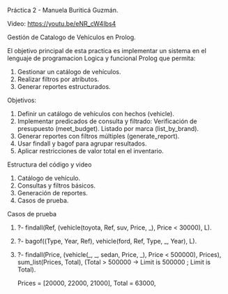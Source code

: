 Práctica 2 - Manuela Buriticá Guzmán.

Video: https://youtu.be/eNR_cW4Ibs4
 
Gestión de Catalogo de Vehículos en Prolog.

El objetivo principal de esta practica es implementar un sistema en el lenguaje de programacion Logica y funcional Prolog que permita:
1. Gestionar un catálogo de vehículos.
2. Realizar filtros por atributos.
3. Generar reportes estructurados.


Objetivos:

1. Definir un catálogo de vehículos con hechos (vehicle).
2. Implementar predicados de consulta y filtrado:
   Verificación de presupuesto (meet_budget).
   Listado por marca (list_by_brand).
3. Generar reportes con filtros múltiples (generate_report).
4. Usar findall y bagof para agrupar resultados.
5. Aplicar restricciones de valor total en el inventario.


Estructura del código y video

1. Catálogo de vehículo.
2. Consultas y filtros básicos.
3. Generación de reportes.
4. Casos de prueba.


Casos de prueba

1. ?- findall(Ref, (vehicle(toyota, Ref, suv, Price, _), Price < 30000), L).
2. ?- bagof((Type, Year, Ref), vehicle(ford, Ref, Type, _, Year), L).
3. ?- findall(Price, (vehicle(_, _, sedan, Price, _), Price < 500000), Prices),
        sum_list(Prices, Total),
        (Total > 500000 -> Limit is 500000 ; Limit is Total).

    Prices = [20000, 22000, 21000],
    Total = 63000,
